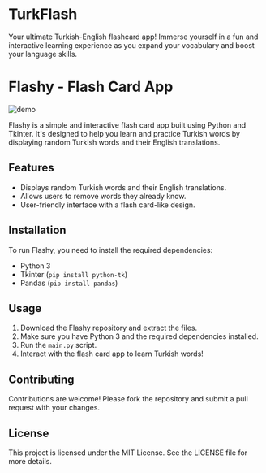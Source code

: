 # TurkFlash

Your ultimate Turkish-English flashcard app! Immerse yourself in a fun and interactive learning experience as you expand your vocabulary and boost your language skills.

# Flashy - Flash Card App

<a>![demo](https://github.com/GameDevMitchell/TurkFlash/assets/146736445/93a792ac-3d22-4cbf-bcd8-328eac57a541)</a>

Flashy is a simple and interactive flash card app built using Python and Tkinter. It's designed to help you learn and practice Turkish words by displaying random Turkish words and their English translations.

## Features

- Displays random Turkish words and their English translations.
- Allows users to remove words they already know.
- User-friendly interface with a flash card-like design.

## Installation

To run Flashy, you need to install the required dependencies:

- Python 3
- Tkinter (`pip install python-tk`)
- Pandas (`pip install pandas`)

## Usage

1. Download the Flashy repository and extract the files.
2. Make sure you have Python 3 and the required dependencies installed.
3. Run the `main.py` script.
4. Interact with the flash card app to learn Turkish words!

## Contributing

Contributions are welcome! Please fork the repository and submit a pull request with your changes.

## License

This project is licensed under the MIT License. See the LICENSE file for more details.
